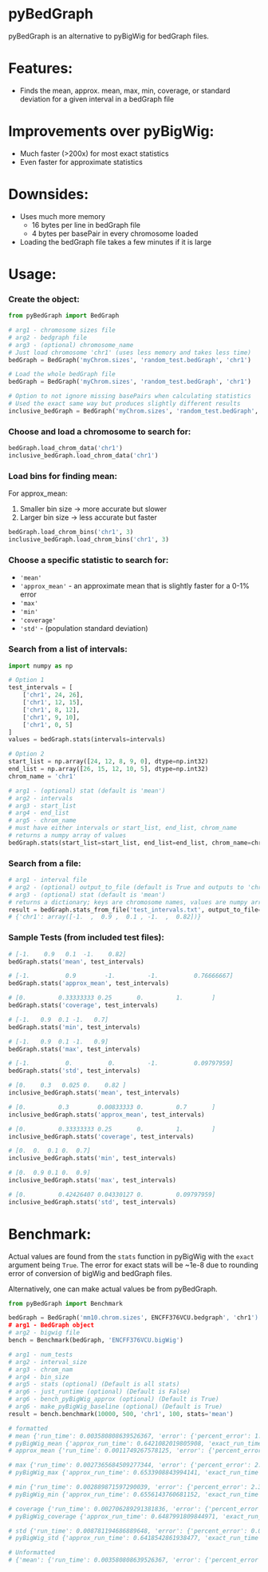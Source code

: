 # pyBedGraph
pyBedGraph is an alternative to pyBigWig for bedGraph files.

# Features:
- Finds the mean, approx. mean, max, min, coverage, or standard deviation for a given interval in a bedGraph file

# Improvements over pyBigWig:
- Much faster (>200x) for most exact statistics
- Even faster for approximate statistics

# Downsides:
- Uses much more memory
    - 16 bytes per line in bedGraph file
    - 4 bytes per basePair in every chromosome loaded
- Loading the bedGraph file takes a few minutes if it is large

# Usage:
### Create the object:
```python
from pyBedGraph import BedGraph

# arg1 - chromosome sizes file
# arg2 - bedgraph file
# arg3 - (optional) chromosome_name
# Just load chromosome 'chr1' (uses less memory and takes less time)
bedGraph = BedGraph('myChrom.sizes', 'random_test.bedGraph', 'chr1')

# Load the whole bedGraph file
bedGraph = BedGraph('myChrom.sizes', 'random_test.bedGraph', 'chr1')

# Option to not ignore missing basePairs when calculating statistics
# Used the exact same way but produces slightly different results
inclusive_bedGraph = BedGraph('myChrom.sizes', 'random_test.bedGraph', ignore_missing_bp=False)
```

### Choose and load a chromosome to search for:
```python
bedGraph.load_chrom_data('chr1')
inclusive_bedGraph.load_chrom_data('chr1')
```
### Load bins for finding mean:
For approx_mean:
1. Smaller bin size -> more accurate but slower
2. Larger bin size -> less accurate but faster
```python
bedGraph.load_chrom_bins('chr1', 3)
inclusive_bedGraph.load_chrom_bins('chr1', 3)
```
### Choose a specific statistic to search for:
  - `'mean'`
  - `'approx_mean'` - an approximate mean that is slightly faster for a 0-1% error
  - `'max'`
  - `'min'`
  - `'coverage'`
  - `'std'` - (population standard deviation)

### Search from a list of intervals:
```python
import numpy as np

# Option 1
test_intervals = [
    ['chr1', 24, 26],
    ['chr1', 12, 15],
    ['chr1', 8, 12],
    ['chr1', 9, 10],
    ['chr1', 0, 5]
]
values = bedGraph.stats(intervals=intervals)

# Option 2
start_list = np.array([24, 12, 8, 9, 0], dtype=np.int32)
end_list = np.array([26, 15, 12, 10, 5], dtype=np.int32)
chrom_name = 'chr1'

# arg1 - (optional) stat (default is 'mean')
# arg2 - intervals
# arg3 - start_list
# arg4 - end_list
# arg5 - chrom_name
# must have either intervals or start_list, end_list, chrom_name
# returns a numpy array of values
bedGraph.stats(start_list=start_list, end_list=end_list, chrom_name=chrom_name)
```

### Search from a file:
```python
# arg1 - interval file
# arg2 - (optional) output_to_file (default is True and outputs to 'chr1_out.txt'
# arg3 - (optional) stat (default is 'mean')
# returns a dictionary; keys are chromosome names, values are numpy arrays
result = bedGraph.stats_from_file('test_intervals.txt', output_to_file=False, stat='mean')
# {'chr1': array([-1.  ,  0.9 ,  0.1 , -1.  ,  0.82])}
```

### Sample Tests (from included test files):
```python
# [-1.    0.9   0.1  -1.    0.82]
bedGraph.stats('mean', test_intervals)

# [-1.          0.9        -1.         -1.          0.76666667]
bedGraph.stats('approx_mean', test_intervals)

# [0.         0.33333333 0.25       0.         1.        ]
bedGraph.stats('coverage', test_intervals)

# [-1.   0.9  0.1 -1.   0.7]
bedGraph.stats('min', test_intervals)

# [-1.   0.9  0.1 -1.   0.9]
bedGraph.stats('max', test_intervals)

# [-1.          0.          0.         -1.          0.09797959]
bedGraph.stats('std', test_intervals)
```

```python
# [0.    0.3   0.025 0.    0.82 ]
inclusive_bedGraph.stats('mean', test_intervals)

# [0.         0.3        0.00833333 0.         0.7       ]
inclusive_bedGraph.stats('approx_mean', test_intervals)

# [0.         0.33333333 0.25       0.         1.        ]
inclusive_bedGraph.stats('coverage', test_intervals)

# [0.  0.  0.1 0.  0.7]
inclusive_bedGraph.stats('min', test_intervals)

# [0.  0.9 0.1 0.  0.9]
inclusive_bedGraph.stats('max', test_intervals)

# [0.         0.42426407 0.04330127 0.         0.09797959]
inclusive_bedGraph.stats('std', test_intervals)
```

# Benchmark:
Actual values are found from the `stats` function in pyBigWig with the `exact` argument being `True`. The error for exact stats will be ~1e-8 due to rounding error of conversion of bigWig and bedGraph files.

Alternatively, one can make actual values be from pyBedGraph. 
```python
from pyBedGraph import Benchmark

bedGraph = BedGraph('mm10.chrom.sizes', ENCFF376VCU.bedgraph', 'chr1')
# arg1 - BedGraph object
# arg2 - bigwig file
bench = Benchmark(bedGraph, 'ENCFF376VCU.bigWig')

# arg1 - num_tests
# arg2 - interval_size
# arg3 - chrom_nam
# arg4 - bin_size
# arg5 - stats (optional) (Default is all stats)
# arg6 - just_runtime (optional) (Default is False)
# arg6 - bench_pyBigWig_approx (optional) (Default is True)
# arg6 - make_pyBigWig_baseline (optional) (Default is True)
result = bench.benchmark(10000, 500, 'chr1', 100, stats='mean')

# formatted
# mean {'run_time': 0.003580808639526367, 'error': {'percent_error': 1.1133849453411403e-08, 'ms_error': 1.1558877957200436e-15, 'abs_error': 5.565259658128112e-09, 'num_actual_0': 0}}
# pyBigWig_mean {'approx_run_time': 0.6421082019805908, 'exact_run_time': 0.6379795074462891, 'error': {'percent_error': 0.0, 'ms_error': 0.0, 'abs_error': 0.0, 'num_actual_0': 0}}
# approx_mean {'run_time': 0.0011749267578125, 'error': {'percent_error': 0.13400600725529524, 'ms_error': 0.00964614706312478, 'abs_error': 0.068980199063462, 'num_actual_0': 0}}

# max {'run_time': 0.0027365684509277344, 'error': {'percent_error': 2.1245231544977356e-08, 'ms_error': 9.128975974031677e-13, 'abs_error': 6.218157096711807e-08, 'num_actual_0': 0}}
# pyBigWig_max {'approx_run_time': 0.6533908843994141, 'exact_run_time': 0.6436026096343994, 'error': {'percent_error': 0.0, 'ms_error': 0.0, 'abs_error': 0.0, 'num_actual_0': 0}}

# min {'run_time': 0.002889871597290039, 'error': {'percent_error': 2.3296755440892273e-10, 'ms_error': 9.931400247350677e-19, 'abs_error': 7.883071898306948e-11, 'num_actual_0': 0}}
# pyBigWig_min {'approx_run_time': 0.6556143760681152, 'exact_run_time': 0.6390907764434814, 'error': {'percent_error': 0.0, 'ms_error': 0.0, 'abs_error': 0.0, 'num_actual_0': 0}}

# coverage {'run_time': 0.002706289291381836, 'error': {'percent_error': 0.0, 'ms_error': 0.0, 'abs_error': 0.0, 'num_actual_0': 0}}
# pyBigWig_coverage {'approx_run_time': 0.6487991809844971, 'exact_run_time': 0.6407179832458496, 'error': {'percent_error': 0.0, 'ms_error': 0.0, 'abs_error': 0.0, 'num_actual_0': 0}}

# std {'run_time': 0.008781194686889648, 'error': {'percent_error': 0.0008802452423860437, 'ms_error': 3.5123006260771487e-07, 'abs_error': 0.0004987475752671237, 'num_actual_0': 0}}
# pyBigWig_std {'approx_run_time': 0.6418542861938477, 'exact_run_time': 0.6490097045898438, 'error': {'percent_error': 0.0, 'ms_error': 0.0, 'abs_error': 0.0, 'num_actual_0': 0}}

# Unformatted
# {'mean': {'run_time': 0.003580808639526367, 'error': {'percent_error': 1.1133849453411403e-08, 'ms_error': 1.1558877957200436e-15, 'abs_error': 5.565259658128112e-09, 'num_actual_0': 0}}, 'pyBigWig_mean': {'approx_run_time': 0.6421082019805908, 'exact_run_time': 0.6379795074462891, 'error': {'percent_error': 0.0, 'ms_error': 0.0, 'abs_error': 0.0, 'num_actual_0': 0}}, 'approx_mean': {'run_time': 0.0011749267578125, 'error': {'percent_error': 0.13400600725529524, 'ms_error': 0.00964614706312478, 'abs_error': 0.068980199063462, 'num_actual_0': 0}}, 'max': {'run_time': 0.0027365684509277344, 'error': {'percent_error': 2.1245231544977356e-08, 'ms_error': 9.128975974031677e-13, 'abs_error': 6.218157096711807e-08, 'num_actual_0': 0}}, 'pyBigWig_max': {'approx_run_time': 0.6533908843994141, 'exact_run_time': 0.6436026096343994, 'error': {'percent_error': 0.0, 'ms_error': 0.0, 'abs_error': 0.0, 'num_actual_0': 0}}, 'min': {'run_time': 0.002889871597290039, 'error': {'percent_error': 2.3296755440892273e-10, 'ms_error': 9.931400247350677e-19, 'abs_error': 7.883071898306948e-11, 'num_actual_0': 0}}, 'pyBigWig_min': {'approx_run_time': 0.6556143760681152, 'exact_run_time': 0.6390907764434814, 'error': {'percent_error': 0.0, 'ms_error': 0.0, 'abs_error': 0.0, 'num_actual_0': 0}}, 'coverage': {'run_time': 0.002706289291381836, 'error': {'percent_error': 0.0, 'ms_error': 0.0, 'abs_error': 0.0, 'num_actual_0': 0}}, 'pyBigWig_coverage': {'approx_run_time': 0.6487991809844971, 'exact_run_time': 0.6407179832458496, 'error': {'percent_error': 0.0, 'ms_error': 0.0, 'abs_error': 0.0, 'num_actual_0': 0}}, 'std': {'run_time': 0.008781194686889648, 'error': {'percent_error': 0.0008802452423860437, 'ms_error': 3.5123006260771487e-07, 'abs_error': 0.0004987475752671237, 'num_actual_0': 0}}, 'pyBigWig_std': {'approx_run_time': 0.6418542861938477, 'exact_run_time': 0.6490097045898438, 'error': {'percent_error': 0.0, 'ms_error': 0.0, 'abs_error': 0.0, 'num_actual_0': 0}}}
```
